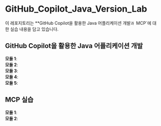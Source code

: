 # GitHub_Copilot_Java_Version_Lab  

 이 레포지토리는 **GitHub Copilot을 활용한 Java 어플리케이션 개발`과 `MCP`에 대한 실습 내용을 담고 있습니다.  


## GitHub Copilot을 활용한 Java 어플리케이션 개발  

**모듈 1**:   
**모듈 2**:  
**모듈 3**:  
**모듈 4**:  
**모듈 5**:    

## MCP 실습  

**모듈 1**:  
**모듈 2**:  
